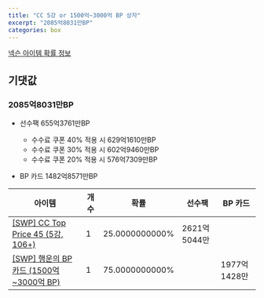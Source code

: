 ```yaml
---
title: "CC 5강 or 1500억~3000억 BP 상자"
excerpt: "2085억8031만BP"
categories: box
---
```

[넥슨 아이템 확률 정보](http://iteminfo.nexon.com/probability/fo4?sn=7465)

## 기댓값
### 2085억8031만BP
  - 선수팩 655억3761만BP
    - 수수료 쿠폰 40% 적용 시 629억1610만BP
    - 수수료 쿠폰 30% 적용 시 602억9460만BP
    - 수수료 쿠폰 20% 적용 시 576억7309만BP

  - BP 카드 1482억8571만BP

|아이템|개수|확률|선수팩|BP 카드|
|---|---|---|---|---|
|[[SWP] CC Top Price 45 (5강, 106+)](/player/7433)|1|25.0000000000%|2621억5044만||
|[[SWP] 행운의 BP 카드 (1500억~3000억 BP)](/bp/7457)|1|75.0000000000%||1977억1428만|
